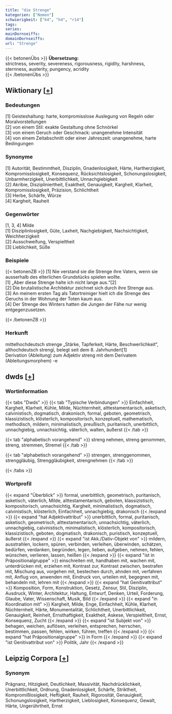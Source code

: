 ```yaml
---
title: "die Strenge"
kategorien: ["Nomen"]
schwierigkeit: ["k4", "h4", "r14"]
tags:
series:
mainDornseiffs:
domainDornseiffs:
url: "Strenge"
---
```


{{< betonenÜbs >}}
**Übersetzung:**  
strictness, severity, severeness, rigorousness, rigidity, harshness, sternness, austerity, pungency, acridity  
{{< /betonenÜbs >}}

## Wiktionary [[+](https://de.wiktionary.org/wiki/Strenge)]

### Bedeutungen
[1] Geisteshaltung: harte, kompromisslose Auslegung von Regeln oder Moralvorstellungen  
[2] von einem Stil: exakte Gestaltung ohne Schnörkel  
[3] von einem Geruch oder Geschmack: unangenehme Intensität  
[4] von einem Zeitabschnitt oder einer Jahreszeit: unangenehme, harte Bedingungen  

### Synonyme
[1] Autorität, Bestimmtheit, Disziplin, Gnadenlosigkeit, Härte, Hartherzigkeit, Kompromisslosigkeit, Konsequenz, Rücksichtslosigkeit, Schonungslosigkeit, Unbarmherzigkeit, Unerbittlichkeit, Unnachgiebigkeit  
[2] Akribie, Diszipliniertheit, Exaktheit, Genauigkeit, Kargheit, Klarheit, Kompromisslosigkeit, Präzision, Schlichtheit  
[3] Herbe, Schärfe, Würze  
[4] Kargheit, Rauheit  

### Gegenwörter
[1, 3, 4] Milde  
[1] Disziplinlosigkeit, Güte, Laxheit, Nachgiebigkeit, Nachsichtigkeit, Weichherzigkeit  
[2] Ausschweifung, Verspieltheit  
[3] Lieblichkeit, Süße  

### Beispiele
{{< betonenZB >}}
[1] Nie verstand sie die Strenge ihre Vaters, wenn sie ausserhalb des elterlichen Grundstücks spielen wollte.  
[1] „Aber diese Strenge halte ich nicht lange aus.“[2]  
[2] Die brutalistische Architektur zeichnet sich durch ihre Strenge aus.  
[3] An meinem ersten Tag als Tatortreiniger hielt ich die Strenge des Geruchs in der Wohnung der Toten kaum aus.  
[4] Der Strenge des Winters hatten die Jungen der Fähe nur wenig entgegenzusetzen.  

{{< /betonenZB >}}
### Herkunft
mittelhochdeutsch strenge „Stärke, Tapferkeit, Härte, Beschwerlichkeit“, althochdeutsch strengī, belegt seit dem 8. Jahrhundert[1]  
Derivation (Ableitung) zum Adjektiv streng mit dem Derivatem (Ableitungsmorphem) -e  



## dwds [[+](https://www.dwds.de/wb/Strenge)]

### Wortinformation
{{< tabs "Dwds" >}}
{{< tab "Typische Verbindungen" >}}
Einfachheit, Kargheit, Klarheit, Kühle, Milde, Nüchternheit, alttestamentarisch, asketisch, calvinistisch, dogmatisch, drakonisch, formal, geboten, geometrisch, klassizistisch, klösterlich, kompositorisch, konzeptuell, mathematisch, methodisch, mildern, minimalistisch, preußisch, puritanisch, unerbittlich, unnachgiebig, unnachsichtig, väterlich, walten, äußerst
{{< /tab >}}

{{< tab "alphabetisch vorangehend" >}}
streng nehmen, streng genommen, streng, stremmen, Stremel
{{< /tab >}}

{{< tab "alphabetisch vorangehend" >}}
strengen, strenggenommen, strenggläubig, Strenggläubigkeit, strengnehmen
{{< /tab >}}

{{< /tabs >}}

### Wortprofil
{{< expand "Überblick" >}} formal, unerbittlich, geometrisch, puritanisch, asketisch, väterlich, Milde, alttestamentarisch, geboten, klassizistisch, kompositorisch, unnachsichtig, Kargheit, minimalistisch, dogmatisch, calvinistisch, klösterlich, Einfachheit, unnachgiebig, drakonisch {{< /expand >}}
{{< expand "hat Adjektivattribut" >}} unerbittlich, formal, puritanisch, asketisch, geometrisch, alttestamentarisch, unnachsichtig, väterlich, unnachgiebig, calvinistisch, minimalistisch, klösterlich, kompositorisch, klassizistisch, geboten, dogmatisch, drakonisch, puristisch, konzeptuell, äußerst {{< /expand >}}
{{< expand "ist Akk./Dativ-Objekt von" >}} mildern, ausstrahlen, lockern, spüren, verbinden, verleihen, überwinden, schätzen, bedürfen, verdanken, begründen, legen, lieben, aufgeben, nehmen, fehlen, wünschen, verlieren, lassen, heißen {{< /expand >}}
{{< expand "ist in Präpositionalgruppe" >}} einschreiten mit, handhaben mit, wachen mit, unterdrücken mit, erziehen mit, Kontrast zur, Kontrast zwischen, bestrafen mit, Mischung aus, vorgehen mit, bestechen durch, ahnden mit, verfahren mit, Anflug von, anwenden mit, Eindruck von, urteilen mit, begegnen mit, behandeln mit, lehren mit {{< /expand >}}
{{< expand "hat Genitivattribut" >}} Komposition, Form, Konstruktion, Gesetz, Zensur, Stil, Disziplin, Ausdruck, Winter, Architektur, Haltung, Entwurf, Denken, Urteil, Forderung, Glaube, Vater, Wissenschaft, Musik, Bild {{< /expand >}}
{{< expand "in Koordination mit" >}} Kargheit, Milde, Enge, Einfachheit, Kühle, Klarheit, Nüchternheit, Härte, Monumentalität, Schlichtheit, Unerbittlichkeit, Genauigkeit, Reinheit, Ernsthaftigkeit, Exaktheit, Askese, Verspieltheit, Ernst, Konsequenz, Zucht {{< /expand >}}
{{< expand "ist Subjekt von" >}} behagen, weichen, auflösen, verleihen, entsprechen, herrschen, bestimmen, passen, fehlen, wirken, führen, treffen {{< /expand >}}
{{< expand "hat Präpositionalgruppe" >}} in Form {{< /expand >}}
{{< expand "ist Genitivattribut von" >}} Politik, Jahr {{< /expand >}}

## Leipzig Corpora [[+](https://corpora.uni-leipzig.de/en/res?word=Strenge&corpusId=deu_newscrawl-public_2018)]


### Synonym
Prägnanz, Hitzigkeit, Deutlichkeit, Massivität, Nachdrücklichkeit, Unerbittlichkeit, Ordnung, Gnadenlosigkeit, Schärfe, Striktheit, Kompromißlosigkeit, Heftigkeit, Rauheit, Rigorosität, Genauigkeit, Schonungslosigkeit, Hartherzigkeit, Lieblosigkeit, Konsequenz, Gewalt, Härte, Ungerührtheit, Ernst


